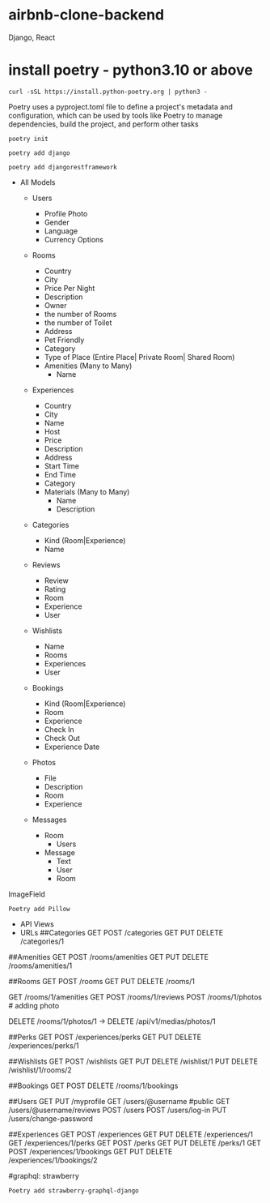 # airbnb-clone-backend
Django, React

# install poetry - python3.10 or above
```
curl -sSL https://install.python-poetry.org | python3 -
```
Poetry uses a pyproject.toml file to define a project's metadata and configuration, which can be used by tools like Poetry to manage dependencies, build the project, and perform other tasks

```
poetry init
```
```
poetry add django
```

```
poetry add djangorestframework
```

- All Models 
	- Users
		- Profile Photo
		- Gender
		- Language
		- Currency Options

	- Rooms
		- Country
		- City
		- Price Per Night
		- Description
		- Owner
		- the number of Rooms
		- the number of Toilet
		- Address
		- Pet Friendly
		- Category
		- Type of Place (Entire Place| Private Room| Shared Room)
		- Amenities (Many to Many) 
			- Name

	- Experiences
		- Country
		- City
		- Name
		- Host
		- Price
		- Description
		- Address
		- Start Time
		- End Time
		- Category
		- Materials (Many to Many)
			- Name
			- Description

	- Categories
		- Kind (Room|Experience)
		- Name

	- Reviews
		- Review
		- Rating
		- Room
		- Experience
		- User

	- Wishlists
		- Name
		- Rooms
		- Experiences
		- User

	- Bookings
		- Kind (Room|Experience)
		- Room
		- Experience
		- Check In
		- Check Out
		- Experience Date

	- Photos
		- File
		- Description
		- Room
		- Experience
        
	- Messages
		- Room
			- Users
		- Message
			- Text
			- User
			- Room


ImageField
```
Poetry add Pillow
```

- API Views
- URLs
##Categories
GET POST /categories
GET PUT DELETE /categories/1

##Amenities
GET POST /rooms/amenities
GET PUT DELETE /rooms/amenities/1

##Rooms
GET POST /rooms
GET PUT DELETE /rooms/1

GET /rooms/1/amenities
GET POST /rooms/1/reviews
POST /rooms/1/photos # adding photo

DELETE /rooms/1/photos/1 -> DELETE /api/v1/medias/photos/1 


##Perks
GET POST /experiences/perks
GET PUT DELETE /experiences/perks/1


##Wishlists
GET POST /wishlists
GET PUT DELETE /wishlist/1
PUT DELETE /wishlist/1/rooms/2

##Bookings
GET POST DELETE /rooms/1/bookings

##Users
GET PUT /myprofile
GET /users/@username #public
GET /users/@username/reviews
POST /users
POST /users/log-in
PUT /users/change-password

##Experiences
GET POST /experiences
GET PUT DELETE /experiences/1
GET /experiences/1/perks
GET POST /perks
GET PUT DELETE /perks/1
GET POST /experiences/1/bookings
GET PUT DELETE /experiences/1/bookings/2


#graphql: strawberry
```
Poetry add strawberry-graphql-django
```